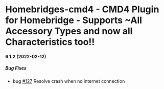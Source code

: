 # Homebridges-cmd4 - CMD4 Plugin for Homebridge - Supports ~All Accessory Types and now all Characteristics too!!
#### 6.1.2 (2022-02-12)

##### Bug Fixes

*  bug [#127](https://github.com/ztalbot2000/homebridge-cmd4/pull/127") Resolve crash when no internet connection


